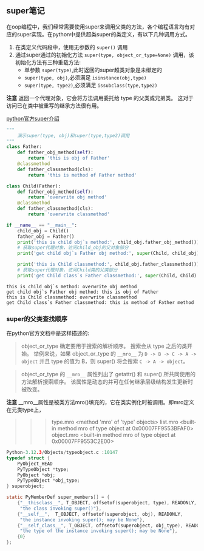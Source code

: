 ## super笔记
在oop编程中，我们经常需要使用super来调用父类的方法，各个编程语言均有对应的super实现。在python中提供超类super的类定义，有以下几种调用方式。
1. 在类定义代码段中，使用无参数的 `super()` 调用
2. 通过super通过的初始化方法 `super(type, object_or_type=None)` 调用，该初始化方法有三种重载方法:
    - 单参数 `super(type)`,此时返回的super超类对象是未绑定的
    - `super(type, obj)`,必须满足 `isinstance(obj,type)`
    - `super(type, type2)`,必须满足 `issubclass(type,type2)`

**注意** 返回一个代理对象，它会将方法调用委托给 type 的父类或兄弟类。 这对于访问已在类中被重写的继承方法很有用。

[python官方super介绍](https://docs.python.org/zh-cn/3/library/functions.html#super)



```python
""" 
    演示super(type, obj)和super(type,type2)调用
"""
class Father:
    def father_obj_method(self):
        return 'this is obj of Father'
    @classmethod
    def father_classmethod(cls):
        return 'this is method of Father method'

class Child(Father):
    def father_obj_method(self):
        return 'overwrite obj method'
    @classmethod
    def father_classmethod(cls):
        return 'overwrite classmethod'

if __name__ == "__main__":
    child_obj = Child()
    father_obj = Father()
    print('this is child obj`s method:', child_obj.father_obj_method())
    # 获取super代理对象，访问child_obj的父对象部分
    print('get child obj`s Father obj method:', super(Child, child_obj).father_obj_method())

    print('this is Child classmethod:', child_obj.father_classmethod())
    # 获取super代理对象，访问Child类的父类部分
    print('get Child class`s Father classmethod:', super(Child, Child).father_classmethod())
```

    this is child obj`s method: overwrite obj method
    get child obj`s Father obj method: this is obj of Father
    this is Child classmethod: overwrite classmethod
    get Child class`s Father classmethod: this is method of Father method


### super的父类查找顺序
在python官方文档中是这样描述的:
> object_or_type 确定要用于搜索的解析顺序。 搜索会从 type 之后的类开始。
举例来说，如果 object_or_type 的 `__mro__` 为 `D -> B -> C -> A -> object` 并且 type 的值为 B，则 super() 将会搜索 `C -> A -> object`。

> object_or_type 的 `__mro__` 属性列出了 getattr() 和 super() 所共同使用的方法解析搜索顺序。 该属性是动态的并可在任何继承层级结构发生更新时被改变。

**注意** __mro__属性是被类方法mro()填充的，它在类实例化时被调用。即mro定义在元类type上，

>>> type.mro
<method 'mro' of 'type' objects>
>>> list.mro
<built-in method mro of type object at 0x00007FF9553BFAF0>
>>> object.mro
<built-in method mro of type object at 0x00007FF9553C2E00>


```C
Python-3.12.3/Objects/typeobject.c :10147
typedef struct {
    PyObject_HEAD
    PyTypeObject *type;
    PyObject *obj;
    PyTypeObject *obj_type;
} superobject;

static PyMemberDef super_members[] = {
    {"__thisclass__", T_OBJECT, offsetof(superobject, type), READONLY,
     "the class invoking super()"},
    {"__self__",  T_OBJECT, offsetof(superobject, obj), READONLY,
     "the instance invoking super(); may be None"},
    {"__self_class__", T_OBJECT, offsetof(superobject, obj_type), READONLY,
     "the type of the instance invoking super(); may be None"},
    {0}
};
```
